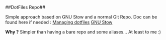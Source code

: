 ##DotFiles Repo##

Simple approach based on GNU Stow and a normal Git Repo. Doc can be found here if needed : 
[Managing dotfiles](https://www.jakewiesler.com/blog/managing-dotfiles)
[GNU Stow](https://www.gnu.org/software/stow/)

**Why ?**
Simpler than having a bare repo and some aliases... At least to me :)

